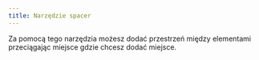 ```yaml
---
title: Narzędzie spacer
---
```


Za pomocą tego narzędzia możesz dodać przestrzeń między elementami przeciągając miejsce gdzie chcesz dodać miejsce.
